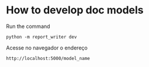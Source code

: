 # How to develop doc models

Run the command 
```
python -m report_writer dev
```

Acesse no navegador o endereço
```
http://localhost:5000/model_name
```